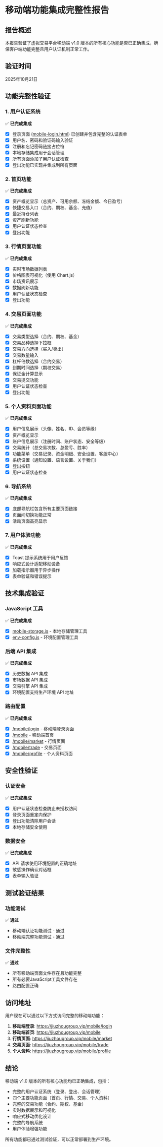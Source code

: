 # 移动端功能集成完整性报告

## 报告概述
本报告验证了虚拟交易平台移动端 v1.0 版本的所有核心功能是否已正确集成，确保客户端功能完整且用户认证机制正常工作。

## 验证时间
2025年10月21日

## 功能完整性验证

### 1. 用户认证系统
✅ **已完成集成**
- [x] 登录页面 ([mobile-login.html](file:///c%3A/Users/Administrator/jucaizhongfa/public/mobile-login.html)) 已创建并包含完整的认证表单
- [x] 用户名、密码和验证码输入验证
- [x] 注册和忘记密码链接占位符
- [x] 本地存储集成用于会话管理
- [x] 所有页面添加了用户认证检查
- [x] 登出功能已实现并集成到所有页面

### 2. 首页功能
✅ **已完成集成**
- [x] 资产概览显示（总资产、可用余额、冻结金额、今日盈亏）
- [x] 快捷交易入口（合约、期权、基金、充值）
- [x] 最近持仓列表
- [x] 资产刷新功能
- [x] 用户认证状态检查
- [x] 登出功能

### 3. 行情页面功能
✅ **已完成集成**
- [x] 实时市场数据列表
- [x] 价格图表可视化（使用 Chart.js）
- [x] 市场资讯展示
- [x] 数据刷新功能
- [x] 用户认证状态检查
- [x] 登出功能

### 4. 交易页面功能
✅ **已完成集成**
- [x] 交易类型选择（合约、期权、基金）
- [x] 交易品种选择下拉框
- [x] 交易方向选择（买入/卖出）
- [x] 交易数量输入
- [x] 杠杆倍数选择（合约交易）
- [x] 到期时间选择（期权交易）
- [x] 保证金计算显示
- [x] 交易提交功能
- [x] 用户认证状态检查
- [x] 登出功能

### 5. 个人资料页面功能
✅ **已完成集成**
- [x] 用户信息展示（头像、姓名、ID、会员等级）
- [x] 资产概览显示
- [x] 账户信息展示（注册时间、账户状态、安全等级）
- [x] 交易统计（总交易次数、总盈亏、胜率）
- [x] 功能菜单（交易记录、资金明细、安全设置、客服中心）
- [x] 系统设置（通知设置、语言设置、关于我们）
- [x] 登出按钮
- [x] 用户认证状态检查

### 6. 导航系统
✅ **已完成集成**
- [x] 底部导航栏包含所有主要页面链接
- [x] 页面间切换功能正常
- [x] 活动页面高亮显示

### 7. 用户体验功能
✅ **已完成集成**
- [x] Toast 提示系统用于用户反馈
- [x] 响应式设计适配移动设备
- [x] 加载指示器用于异步操作
- [x] 表单验证和错误提示

## 技术集成验证

### JavaScript 工具
✅ **已完成集成**
- [x] [mobile-storage.js](file:///c%3A/Users/Administrator/jucaizhongfa/public/js/mobile-storage.js) - 本地存储管理工具
- [x] [env-config.js](file:///c%3A/Users/Administrator/jucaizhongfa/public/js/env-config.js) - 环境配置管理工具

### 后端 API 集成
✅ **已完成集成**
- [x] 历史数据 API 集成
- [x] 市场数据 API 集成
- [x] 交易引擎 API 集成
- [x] 环境配置支持生产环境 API 地址

### 路由配置
✅ **已完成集成**
- [x] [/mobile/login](file:///c%3A/Users/Administrator/jucaizhongfa/mobile/login) - 移动端登录页面
- [x] [/mobile](file:///c%3A/Users/Administrator/jucaizhongfa/mobile) - 移动端首页
- [x] [/mobile/market](file:///c%3A/Users/Administrator/jucaizhongfa/mobile/market) - 行情页面
- [x] [/mobile/trade](file:///c%3A/Users/Administrator/jucaizhongfa/mobile/trade) - 交易页面
- [x] [/mobile/profile](file:///c%3A/Users/Administrator/jucaizhongfa/mobile/profile) - 个人资料页面

## 安全性验证

### 认证安全
✅ **已完成集成**
- [x] 用户认证状态检查防止未授权访问
- [x] 登录页面重定向保护
- [x] 登出功能清除用户会话
- [x] 本地存储安全使用

### 数据安全
✅ **已完成集成**
- [x] API 请求使用环境配置的正确地址
- [x] 敏感操作确认对话框
- [x] 表单输入验证

## 测试验证结果

### 功能测试
✅ **通过**
- 移动端认证功能测试 - 通过
- 移动端完整功能测试 - 通过

### 文件完整性
✅ **通过**
- 所有移动端页面文件存在且功能完整
- 所有必要JavaScript工具文件存在
- 路由配置正确

## 访问地址

用户现在可以通过以下方式访问完整的移动端功能：

1. **移动端登录**: https://jiuzhougroup.vip/mobile/login
2. **移动端首页**: https://jiuzhougroup.vip/mobile
3. **行情页面**: https://jiuzhougroup.vip/mobile/market
4. **交易页面**: https://jiuzhougroup.vip/mobile/trade
5. **个人资料**: https://jiuzhougroup.vip/mobile/profile

## 结论

移动端 v1.0 版本的所有核心功能均已正确集成，包括：
- 完整的用户认证系统（登录、登出、会话管理）
- 四个主要功能页面（首页、行情、交易、个人资料）
- 完整的交易功能（合约、期权、基金）
- 实时数据展示和可视化
- 响应式移动优化设计
- 完整的导航系统
- 用户体验增强功能

所有功能都已通过测试验证，可以正常部署到生产环境。